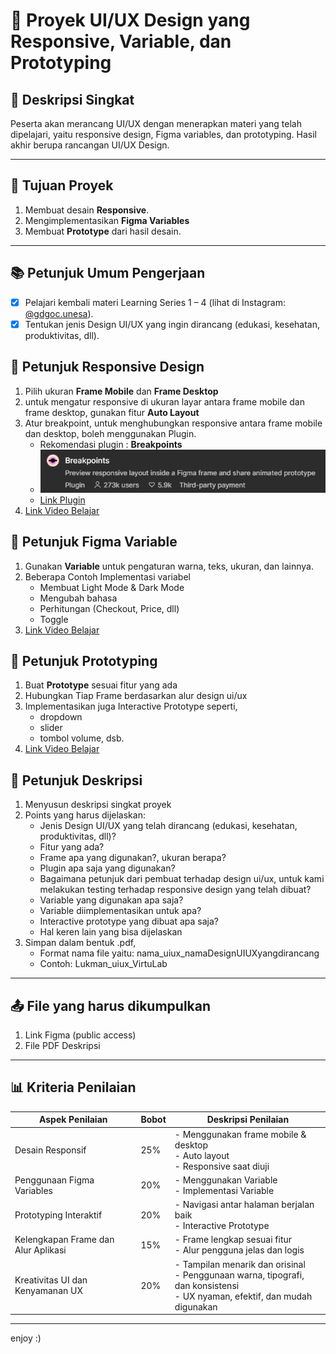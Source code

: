 # 📱 Proyek UI/UX Design yang Responsive, Variable, dan Prototyping

## 📝 Deskripsi Singkat
Peserta akan merancang UI/UX dengan menerapkan materi yang telah dipelajari, yaitu responsive design, Figma variables, dan prototyping. Hasil akhir berupa rancangan UI/UX Design.

---

## 🎯 Tujuan Proyek
1. Membuat desain **Responsive**.
2. Mengimplementasikan **Figma Variables**
3. Membuat **Prototype** dari hasil desain.

---

## 📚 Petunjuk Umum Pengerjaan
- [x] Pelajari kembali materi Learning Series 1 – 4 (lihat di Instagram: [@gdgoc.unesa](https://instagram.com/gdgoc.unesa)).
- [x] Tentukan jenis Design UI/UX yang ingin dirancang (edukasi, kesehatan, produktivitas, dll).

## 🎨 Petunjuk Responsive Design
1. Pilih ukuran **Frame Mobile** dan **Frame Desktop**
2. untuk mengatur responsive di ukuran layar antara frame mobile dan frame desktop, gunakan fitur **Auto Layout** 
3. Atur breakpoint, untuk menghubungkan responsive antara frame mobile dan desktop, boleh menggunakan Plugin. 
    - Rekomendasi plugin : **Breakpoints**
    - ![alt text](image.png)
    - [Link Plugin](https://www.figma.com/community/plugin/824289601590456356)
4. [Link Video Belajar](https://youtube.com/playlist?list=PLorlSM7MW5c_rT2WQ-I4VMb-EakmYJDxx&si=PF7Uy6prNAzAuGbf)

## 🎨 Petunjuk Figma Variable
1. Gunakan **Variable** untuk pengaturan warna, teks, ukuran, dan lainnya.
2. Beberapa Contoh Implementasi variabel
    - Membuat Light Mode & Dark Mode
    - Mengubah bahasa
    - Perhitungan (Checkout, Price, dll)
    - Toggle
3. [Link Video Belajar](https://youtube.com/playlist?list=PLorlSM7MW5c-wHdurDi6ExDdIVE4ZYiJ_&si=MWUvWqYjfRWjvDwu)

## 🌠 Petunjuk Prototyping
1. Buat **Prototype** sesuai fitur yang ada
2. Hubungkan Tiap Frame berdasarkan alur design ui/ux
3. Implementasikan juga Interactive Prototype seperti,
    - dropdown
    - slider
    - tombol volume, dsb.
4. [Link Video Belajar](https://youtube.com/playlist?list=PLorlSM7MW5c8DpnRbAQZHXyp5pPjqn3bA&si=6q3MTo-wHbGyLf99)

## 🍃 Petunjuk Deskripsi
1. Menyusun deskripsi singkat proyek
2. Points yang harus dijelaskan:
    - Jenis Design UI/UX yang telah dirancang (edukasi, kesehatan, produktivitas, dll)?
    - Fitur yang ada?
    - Frame apa yang digunakan?, ukuran berapa?
    - Plugin apa saja yang digunakan?
    - Bagaimana petunjuk dari pembuat terhadap design ui/ux, untuk kami melakukan testing terhadap responsive design yang telah dibuat?
    - Variable yang digunakan apa saja?
    - Variable diimplementasikan untuk apa?
    - Interactive prototype yang dibuat apa saja?
    - Hal keren lain yang bisa dijelaskan
3. Simpan dalam bentuk .pdf, 
    - Format nama file yaitu: nama_uiux_namaDesignUIUXyangdirancang
    - Contoh: Lukman_uiux_VirtuLab

---

## 📤 File yang harus dikumpulkan
1. Link Figma (public access)
2. File PDF Deskripsi

---

## 📊 Kriteria Penilaian

| Aspek Penilaian             | Bobot | Deskripsi Penilaian                                               |
|----------------------------|-------|------------------------------------------------------------------|
| Desain Responsif           | 25%   | - Menggunakan frame mobile & desktop<br>- Auto layout<br>- Responsive saat diuji |
| Penggunaan Figma Variables | 20%   | - Menggunakan Variable<br>- Implementasi Variable|
| Prototyping Interaktif     | 20%   | - Navigasi antar halaman berjalan baik<br>- Interactive Prototype<br> |
| Kelengkapan Frame dan Alur Aplikasi | 15% | - Frame lengkap sesuai fitur<br>- Alur pengguna jelas dan logis |
| Kreativitas UI dan Kenyamanan UX   | 20% |  - Tampilan menarik dan orisinal<br>- Penggunaan warna, tipografi, dan konsistensi<br>- UX nyaman, efektif, dan mudah digunakan |

---
enjoy :)